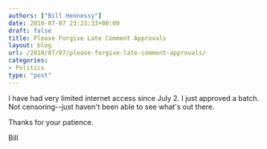 ```yaml
---
authors: ["Bill Hennessy"]
date: 2010-07-07 23:23:33+00:00
draft: false
title: Please Forgive Late Comment Approvals
layout: blog
url: /2010/07/07/please-forgive-late-comment-approvals/
categories:
- Politics
type: "post"
---
```


I have had very limited internet access since July 2.  I just approved a batch.  Not censoring--just haven't been able to see what's out there.

Thanks for your patience.

Bill
